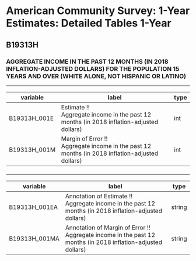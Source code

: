 # American Community Survey: 1-Year Estimates: Detailed Tables 1-Year

## B19313H

### AGGREGATE INCOME IN THE PAST 12 MONTHS (IN 2018 INFLATION-ADJUSTED DOLLARS) FOR THE POPULATION 15 YEARS AND OVER (WHITE ALONE, NOT HISPANIC OR LATINO)

___

| variable | label | type |
| ----- | ----- | ----- |
| B19313H_001E | Estimate !!<br>Aggregate income in the past 12 months (in 2018 inflation-adjusted dollars) | int |
| B19313H_001M | Margin of Error !!<br>Aggregate income in the past 12 months (in 2018 inflation-adjusted dollars) | int |
### 

___

| variable | label | type |
| ----- | ----- | ----- |
| B19313H_001EA | Annotation of Estimate !!<br>Aggregate income in the past 12 months (in 2018 inflation-adjusted dollars) | string |
| B19313H_001MA | Annotation of Margin of Error !!<br>Aggregate income in the past 12 months (in 2018 inflation-adjusted dollars) | string |


